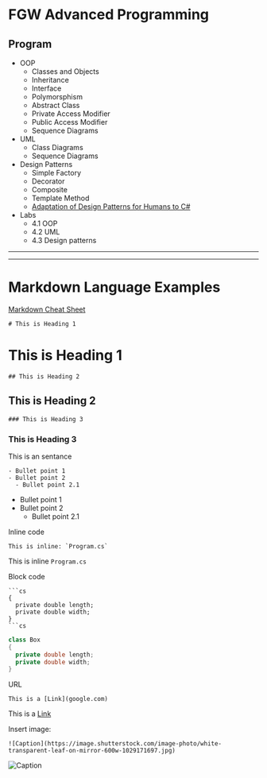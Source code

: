 # FGW Advanced Programming

## Program
- OOP
  - Classes and Objects
  - Inheritance
  - Interface
  - Polymorsphism
  - Abstract Class
  - Private Access Modifier
  - Public Access Modifier
  - Sequence Diagrams
- UML
  - Class Diagrams
  - Sequence Diagrams
- Design Patterns
  - Simple Factory
  - Decorator
  - Composite
  - Template Method
  - [Adaptation of Design Patterns for Humans to C#](https://github.com/anupavanm/csharp-design-patterns-for-humans)
- Labs
  - 4.1 OOP
  - 4.2 UML
  - 4.3 Design patterns

---
--- 

# Markdown Language Examples

[Markdown Cheat Sheet](https://github.com/adam-p/markdown-here/wiki/Markdown-Cheatsheet)

```
# This is Heading 1
```
# This is Heading 1
```
## This is Heading 2
```
## This is Heading 2
```
### This is Heading 3
```
### This is Heading 3

This is an sentance

```
- Bullet point 1
- Bullet point 2
  - Bullet point 2.1
```

- Bullet point 1
- Bullet point 2
  - Bullet point 2.1

Inline code
```
This is inline: `Program.cs`
```

This is inline `Program.cs`

Block code 
```
```cs
{
  private double length;
  private double width;
}
```cs
```

```cs
class Box
{
  private double length;
  private double width;
}

```

URL
```
This is a [Link](google.com)
```

This is a [Link](google.com)

Insert image:

```
![Caption](https://image.shutterstock.com/image-photo/white-transparent-leaf-on-mirror-600w-1029171697.jpg)
```

![Caption](https://image.shutterstock.com/image-photo/white-transparent-leaf-on-mirror-600w-1029171697.jpg)